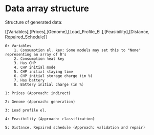 Data array structure
====================

Structure of generated data:

[[Variables],[Prices],[Genome],[Load_Profile_El.],[Feasibility],[Distance, Repaired_Schedule]]

    0: Variables
        1. Consumption el. key: Some models may set this to "None" representing an array of 0's
        2. Consumption heat key
        3. Has CHP
        4. CHP initial mode
        5. CHP initial staying time
        6. CHP initial storage charge (in %)
        7. Has battery
        8. Battery initial charge (in %)

    1: Prices (Approach: indirect)

    2: Genome (Approach: generation)

    3: Load profile el.

    4: Feasibility (Approach: classification)

    5: Distance, Repaired schedule (Approach: validation and repair)
